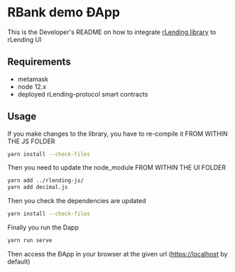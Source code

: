 # RBank demo ÐApp
This is the Developer's README on how to integrate [rLending library][1] to rLending UI

## Requirements
 * metamask
 * node 12.x
 * deployed rLending-protocol smart contracts

## Usage

If you make changes to the library, you have to re-compile it FROM WITHIN THE JS FOLDER
```bash
yarn install --check-files
```

Then you need to update the node_module FROM WITHIN THE UI FOLDER
```bash
yarn add ../rlending-js/
yarn add decimal.js
```

Then you check the dependencies are updated
```bash
yarn install --check-files
```

Finally you run the Dapp
```bash
yarn run serve
```


Then access the ÐApp in your browser at the given url (<https://localhost> by default)

[1]: https://github.com/riflending/rlending-js
[2]: https://github.com/rsksmart/DeFiProt
